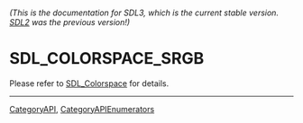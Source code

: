 ###### (This is the documentation for SDL3, which is the current stable version. [SDL2](https://wiki.libsdl.org/SDL2/) was the previous version!)
# SDL_COLORSPACE_SRGB

Please refer to [SDL_Colorspace](SDL_Colorspace) for details.

----
[CategoryAPI](CategoryAPI), [CategoryAPIEnumerators](CategoryAPIEnumerators)

